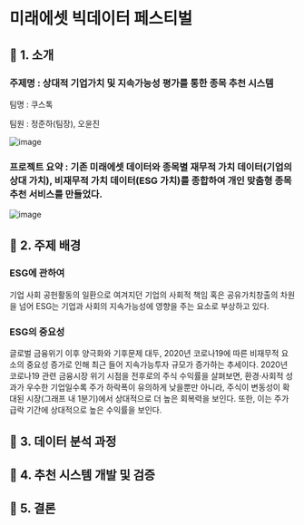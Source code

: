 # 미래에셋 빅데이터 페스티벌

## 📍 1. 소개
### 주제명 : 상대적 기업가치 및 지속가능성 평가를 통한 종목 추천 시스템
팀명 : 쿠스톡

팀원 : 정준하(팀장), 오윤진

![image](https://user-images.githubusercontent.com/71584305/140605177-adad078f-43b5-4caa-abf6-87a2984729fe.png)

### 프로젝트 요약 : 기존 미래에셋 데이터와 종목별 재무적 가치 데이터(기업의 상대 가치), 비재무적 가치 데이터(ESG 가치)를 종합하여 개인 맞춤형 종목 추천 서비스를 만들었다.
![image](https://user-images.githubusercontent.com/71584305/140605590-713b18a6-6433-4300-b767-b395deadb716.png)

## 📍 2. 주제 배경

### ESG에 관하여
기업 사회 공헌활동의 일환으로 여겨지던 기업의 사회적 책임 혹은 공유가치창출의 차원을 넘어 ESG는 기업과 사회의 지속가능성에 영향을 주는 요소로 부상하고 있다.

### ESG의 중요성
글로벌 금융위기 이후 양극화와 기후문제 대두, 2020년 코로나19에 따른 비재무적 요소의 중요성 증가로 인해 최근 들어 지속가능투자 규모가 증가하는 추세이다. 2020년  코로나19 관련 금융시장 위기 시점을 전후로의 주식 수익률을 살펴보면, 환경·사회적 성과가 우수한 기업일수록 주가 하락폭이 유의하게 낮을뿐만 아니라, 주식이 변동성이 확대된 시장(그래프 내 1분기)에서 상대적으로 더 높은 회복력을 보인다. 또한, 이는 주가 급락 기간에 상대적으로 높은 수익률을 보인다.


## 📍 3. 데이터 분석 과정


## 📍 4. 추천 시스템 개발 및 검증


## 📍 5. 결론



